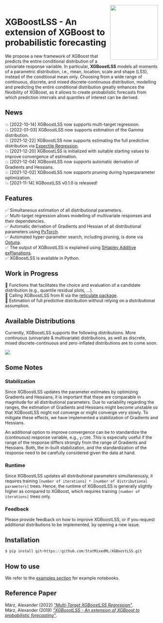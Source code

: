 <img align="right" width="156.5223" height="181.3" src="../master/figures/XGBoostLSS_inv.png">

# XGBoostLSS - An extension of XGBoost to probabilistic forecasting
We propose a new framework of XGBoost that predicts the entire conditional distribution of a univariate response variable. In particular, **XGBoostLSS** models all moments of a parametric distribution, i.e., mean, location, scale and shape (LSS), instead of the conditional mean only. Choosing from a wide range of continuous, discrete, and mixed discrete-continuous distribution, modelling and predicting the entire conditional distribution greatly enhances the flexibility of XGBoost, as it allows to create probabilistic forecasts from which prediction intervals and quantiles of interest can be derived.

## News
:boom: [2022-10-14] XGBoostLSS now supports multi-target regression. <br/>
:boom: [2022-01-03] XGBoostLSS now supports estimation of the Gamma distribution. <br/>
:boom: [2021-12-22] XGBoostLSS now supports estimating the full predictive distribution via [Expectile Regression](https://epub.ub.uni-muenchen.de/31542/1/1471082x14561155.pdf). <br/>
:boom: [2021-12-20] XGBoostLSS is initialized with suitable starting values to improve convergence of estimation. <br/>
:boom: [2021-12-04] XGBoostLSS now supports automatic derivation of Gradients and Hessians. <br/>
:boom: [2021-12-02] XGBoostLSS now supports pruning during hyperparameter optimization. <br/>
:boom: [2021-11-14] XGBoostLSS v0.1.0 is released!

## Features
:white_check_mark: Simultaneous estimation of all distributional parameters. <br/>
:white_check_mark: Multi-target regression allows modelling of multivariate responses and their dependencies. <br/>
:white_check_mark: Automatic derivation of Gradients and Hessian of all distributional parameters using [PyTorch](https://pytorch.org/docs/stable/autograd.html). <br/>
:white_check_mark: Automated hyper-parameter search, including pruning, is done via [Optuna](https://optuna.org/). <br/>
:white_check_mark: The output of XGBoostLSS is explained using [SHapley Additive exPlanations](https://github.com/slundberg/shap). <br/>
:white_check_mark: XGBoostLSS is available in Python. <br/>

## Work in Progress
:construction: Functions that facilitates the choice and evaluation of a candidate distribution (e.g., quantile residual plots, ...). <br/>
:construction: Calling XGBoostLSS from R via the [reticulate package](https://rstudio.github.io/reticulate/). <br/>
:construction: Estimation of full predictive distribution without relying on a distributional assumption.  <br/>
 
## Available Distributions
Currently, XGBoostLSS supports the following distributions. More continuous (univariate & multivariate) distributions, as well as discrete, mixed discrete-continuous and zero-inflated distributions are to come soon.

<img align="center" src="../master/figures/distr.png">

## Some Notes
### Stabilization
Since XGBoostLSS updates the parameter estimates by optimizing Gradients and Hessians, it is important that these are comparable in magnitude for all distributional parameters. Due to variability regarding the ranges, the estimation of Gradients and Hessians might become unstable so that XGBoostLSS might not converge or might converge very slowly. To mitigate these effects, we have implemented a stabilization of Gradients and Hessians. 

An additional option to improve convergence can be to standardize the (continuous) response variable, e.g., ```y/100```. This is especially useful if the range of the response differs strongly from the range of Gradients and Hessians. Both, the in-built stabilization, and the standardization of the response need to be carefully considered given the data at hand.

### Runtime
Since XGBoostLSS updates all distributional parameters simultaneously, it requires training ```[number of iterations] * [number of distributional parameters]``` trees. Hence, the runtime of XGBoostLSS is generally slightly higher as compared to XGBoost, which requires training ```[number of iterations]``` trees only. 

### Feedback
Please provide feedback on how to improve XGBoostLSS, or if you request additional distributions to be implemented, by opening a new issue.

## Installation
```python
$ pip install git+https://github.com/StatMixedML/XGBoostLSS.git
```
## How to use
We refer to the [examples section](https://github.com/StatMixedML/XGBoostLSS/tree/master/examples) for example notebooks.

## Reference Paper
März, Alexander (2022) [*"Multi-Target XGBoostLSS Regression"*](https://arxiv.org/abs/2210.06831). <br/>
März, Alexander (2019) [*"XGBoostLSS - An extension of XGBoost to probabilistic forecasting"*](https://arxiv.org/abs/1907.03178). 
